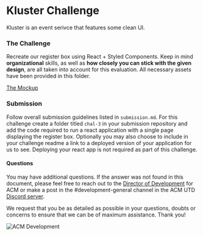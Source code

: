 # Kluster Challenge

Kluster is an event serivce that features some clean UI.

### The Challenge

Recreate our register box using React + Styled Components. Keep in mind **organizational** skills, as well as **how closely you can stick with the given design**, are all taken into account for this evaluation. All necessary assets have been provided in this folder.

[The Mockup](./kluster.png)

### Submission

Follow overall submission guidelines listed in `submission.md`. For this challenge create a folder titled `chal-3` in your submission repository and add the code required to run a react application with a single page displaying the register box. Optionally you may also choose to include in your challenge readme a link to a deployed version of your application for us to see. Deploying your react app is not required as part of this challenge.

#### Questions
You may have additional questions. If the answer was not found in this document,
please feel free to reach out to the [Director of Development](mailto:development@acmutd.co)
for ACM or make a post in the #development-general channel in the ACM UTD
[Discord server](http://acmutd.co/discord).

We request that you be as detailed as possible in your questions, doubts or
concerns to ensure that we can be of maximum assistance. Thank you!

![ACM Development](https://www.acmutd.co/brand/Development/Banners/light_dark_background.png)
